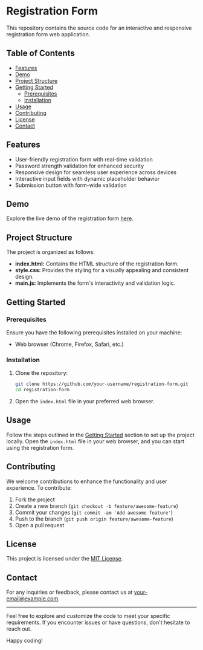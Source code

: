 # Registration Form

This repository contains the source code for an interactive and responsive registration form web application.

## Table of Contents

- [Features](#features)
- [Demo](#demo)
- [Project Structure](#project-structure)
- [Getting Started](#getting-started)
  - [Prerequisites](#prerequisites)
  - [Installation](#installation)
- [Usage](#usage)
- [Contributing](#contributing)
- [License](#license)
- [Contact](#contact)

## Features

- User-friendly registration form with real-time validation
- Password strength validation for enhanced security
- Responsive design for seamless user experience across devices
- Interactive input fields with dynamic placeholder behavior
- Submission button with form-wide validation

## Demo

Explore the live demo of the registration form [here](#your-live-demo-url).

## Project Structure

The project is organized as follows:

- **index.html:** Contains the HTML structure of the registration form.
- **style.css:** Provides the styling for a visually appealing and consistent design.
- **main.js:** Implements the form's interactivity and validation logic.

## Getting Started

### Prerequisites

Ensure you have the following prerequisites installed on your machine:

- Web browser (Chrome, Firefox, Safari, etc.)

### Installation

1. Clone the repository:

    ```bash
    git clone https://github.com/your-username/registration-form.git
    cd registration-form
    ```

2. Open the `index.html` file in your preferred web browser.

## Usage

Follow the steps outlined in the [Getting Started](#getting-started) section to set up the project locally. Open the `index.html` file in your web browser, and you can start using the registration form.

## Contributing

We welcome contributions to enhance the functionality and user experience. To contribute:

1. Fork the project
2. Create a new branch (`git checkout -b feature/awesome-feature`)
3. Commit your changes (`git commit -am 'Add awesome feature'`)
4. Push to the branch (`git push origin feature/awesome-feature`)
5. Open a pull request

## License

This project is licensed under the [MIT License](LICENSE).

## Contact

For any inquiries or feedback, please contact us at [your-email@example.com](mailto:chaudharychirag640@gmail.com).

---

Feel free to explore and customize the code to meet your specific requirements. If you encounter issues or have questions, don't hesitate to reach out.

Happy coding!
